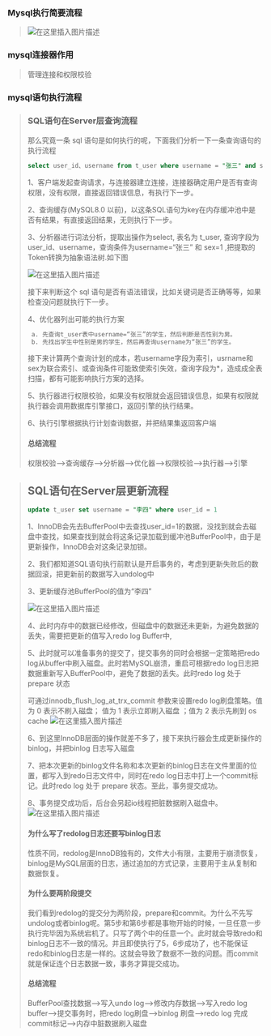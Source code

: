 ### Mysql执行简要流程

> ![在这里插入图片描述](架构/watermark,type_ZmFuZ3poZW5naGVpdGk,shadow_10,text_aHR0cHM6Ly9ibG9nLmNzZG4ubmV0L3FxXzQzNjE4ODgx,size_16,color_FFFFFF,t_70#pic_center.png)

### mysql连接器作用

> 管理连接和权限校验

### mysql语句执行流程

> ### SQL语句在Server层查询流程
>
> 那么究竟一条 sql 语句是如何执行的呢，下面我们分析一下一条查询语句的执行流程
>
> ```sql
> select user_id、username from t_user where username = "张三" and sex = 1
> ```
>
> 1、客户端发起查询请求，与连接器建立连接，连接器确定用户是否有查询权限，没有权限，直接返回错误信息，有执行下一步。
>
> 2、查询缓存(MySQL8.0 以前)，以这条SQL语句为key在内存缓冲池中是否有结果，有直接返回结果，无则执行下一步。
>
> 3、分析器进行词法分析，提取出操作为select, 表名为 t_user, 查询字段为user_id、username，查询条件为username=“张三” 和 sex=1 ,把提取的Token转换为抽象语法树.如下图
>
> ![在这里插入图片描述](架构/watermark,type_ZmFuZ3poZW5naGVpdGk,shadow_10,text_aHR0cHM6Ly9ibG9nLmNzZG4ubmV0L3FxXzQzNjE4ODgx,size_16,color_FFFFFF,t_70#pic_center-1679574330286-20.png)
>
> 接下来判断这个 sql 语句是否有语法错误，比如关键词是否正确等等，如果检查没问题就执行下一步。
>
> 4、优化器列出可能的执行方案
>
> ```sql
>  a. 先查询t_user表中username=“张三”的学生，然后判断是否性别为男。
>  b. 先找出学生中性别是男的学生，然后再查询username为“张三”的学生。
> ```
>
> 接下来计算两个查询计划的成本，若username字段为索引，usrname和sex为联合索引、或查询条件可能致使索引失效，查询字段为*，造成成全表扫描，都有可能影响执行方案的选择。
>
> 5、执行器进行权限校验，如果没有权限就会返回错误信息，如果有权限就执行器会调用数据库引擎接口，返回引擎的执行结果。
>
> 6、执行引擎根据执行计划查询数据，并把结果集返回客户端
>
> #### 总结流程
>
> 权限校验—>查询缓存—>分析器—>优化器—>权限校验—>执行器—>引擎



> ## SQL语句在Server层更新流程
>
> ```sql
> update t_user set username = "李四" where user_id = 1
> ```
>
> 1、InnoDB会先去BufferPool中去查找user_id=1的数据，没找到就会去磁盘中查找，如果查找到就会将这条记录加载到缓冲池BufferPool中，由于是更新操作，InnoDB会对这条记录加锁。
>
> 2、我们都知道SQL语句执行前默认是开启事务的，考虑到更新失败后的数据回滚，把更新前的数据写入undolog中
>
> 3、更新缓存池BufferPool的值为“李四”
>
> ![在这里插入图片描述](架构/watermark,type_ZmFuZ3poZW5naGVpdGk,shadow_10,text_aHR0cHM6Ly9ibG9nLmNzZG4ubmV0L3FxXzQzNjE4ODgx,size_16,color_FFFFFF,t_70#pic_center-1679574485206-23.png)
>
> 4、此时内存中的数据已经修改，但磁盘中的数据还未更新，为避免数据的丢失，需要把更新的值写入redo log Buffer中,
>
> 5、此时就可以准备事务的提交了，提交事务的同时会根据一定策略把redo log从buffer中刷入磁盘。此时若MySQL崩溃，重启可根据redo log日志把数据重新写入BufferPool中，避免了数据的丢失。此时redo log 处于 prepare 状态
>
> 可通过innodb_flush_log_at_trx_commit 参数来设置redo log刷盘策略。值为 0 表示不刷入磁盘； 值为 1 表示立即刷入磁盘 ；值为 2 表示先刷到 os cache
> ![在这里插入图片描述](架构/watermark,type_ZmFuZ3poZW5naGVpdGk,shadow_10,text_aHR0cHM6Ly9ibG9nLmNzZG4ubmV0L3FxXzQzNjE4ODgx,size_16,color_FFFFFF,t_70#pic_center-1679574502800-26.png)
>
> 6、到这里InnoDB层面的操作就差不多了，接下来执行器会生成更新操作的 binlog，并把binlog 日志写入磁盘
>
> 7、把本次更新的binlog文件名称和本次更新的binlog日志在文件里面的位置，都写入到redo日志文件中，同时在redo log日志中打上一个commit标记。此时redo log 处于 prepare 状态。至此，事务提交成功。
>
> 8、事务提交成功后，后台会另起io线程把脏数据刷入磁盘中。
> ![在这里插入图片描述](架构/watermark,type_ZmFuZ3poZW5naGVpdGk,shadow_10,text_aHR0cHM6Ly9ibG9nLmNzZG4ubmV0L3FxXzQzNjE4ODgx,size_16,color_FFFFFF,t_70#pic_center-1679574519519-29.png)
>
> #### 为什么写了redolog日志还要写binlog日志
>
> 性质不同，redolog是InnoDB独有的，文件大小有限，主要用于崩溃恢复，binlog是MySQL层面的日志，通过追加的方式记录，主要用于主从复制和数据恢复。
>
> #### 为什么要两阶段提交
>
> 我们看到redolog的提交分为两阶段，prepare和commit。为什么不先写undolog或者binlog呢。第5步和第6步都是事物开始的时候，一旦任意一步执行完毕因为系统宕机了。只写了两个中的任意一个。此时就会导致redo和binlog日志不一致的情况。并且即使执行了5，6步成功了，也不能保证redo和binlog日志是一样的。这就会导致了数据不一致的问题。而commit就是保证连个日志数据一致，事务才算提交成功。
>
> #### 总结流程
>
> BufferPool查找数据—>写入undo log—>修改内存数据—>写入redo log buffer—>提交事务时，把redo log刷盘—>binlog 刷盘—>redo log 完成commit标记—>内存中脏数据刷入磁盘
> 